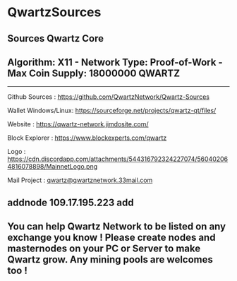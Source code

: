 # QwartzSources
Sources Qwartz Core
-------------------------------------------------------------------------------------------------------------------------------

 Algorithm:	X11 - Network Type:	Proof-of-Work - Max Coin Supply:	18000000 QWARTZ
-
----------------------------------------------------
Github Sources : https://github.com/QwartzNetwork/Qwartz-Sources

Wallet Windows/Linux: https://sourceforge.net/projects/qwartz-qt/files/

Website : https://qwartz-network.jimdosite.com/

Block Explorer : https://www.blockexperts.com/qwartz

Logo : https://cdn.discordapp.com/attachments/544316792324227074/560402064816078898/MainnetLogo.png

Mail Project : qwartz@qwartznetwork.33mail.com

addnode 109.17.195.223 add
-

You can help Qwartz Network to be listed on any exchange you know ! Please create nodes and masternodes on your PC or Server to make Qwartz grow. Any mining pools are welcomes too !
-

